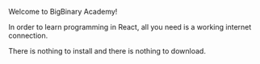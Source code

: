 Welcome to BigBinary Academy!

In order to learn programming in React, all you need is a working internet connection.

There is nothing to install and there is nothing to download.